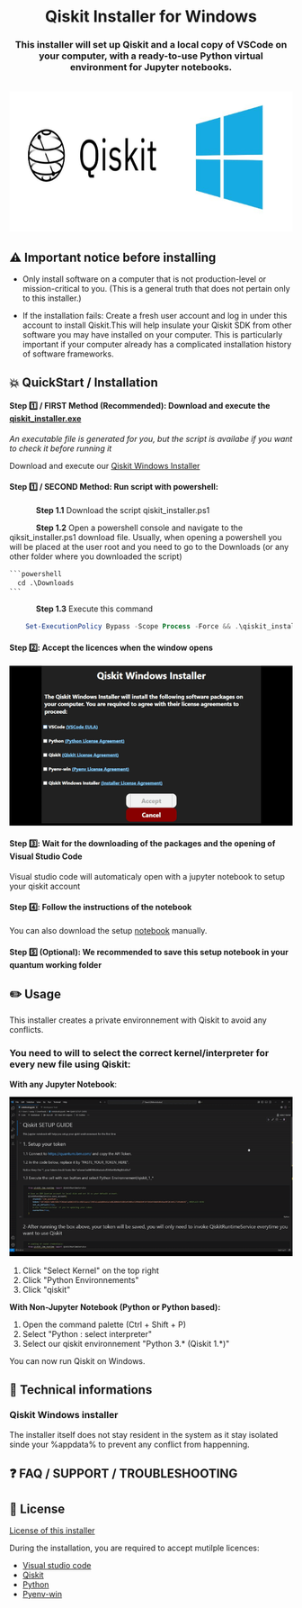 <div align="center">
  <h1 align="center">Qiskit Installer for Windows</h1>
  <h3 align="center">This installer will set up Qiskit and a local copy of VSCode on your computer, with a ready-to-use Python virtual environment for Jupyter notebooks.</h3>
</div>

<div align="center">

  <!-- PROJECT LOGO -->
  <br />
    
  <img alt="QiskitWindowslogo" src="ressources/assets/Logo.jpg" width="700" height="250">
    
  <br />
</div>



## ⚠️ Important notice before installing  

- Only install software on a computer that is not production-level or mission-critical to you. (This is a general truth that does not pertain only to this installer.)

- If the installation fails: Create a fresh user account and log in under this account to install Qiskit.This will help insulate your Qiskit SDK from other software you may have installed on your computer. This is particularly important if your computer already has a complicated installation history of software frameworks.

## 💥 QuickStart / Installation 



#### Step 1️⃣ / FIRST Method (Recommended): Download and execute the [qiskit_installer.exe](https://github.com/ket-q/qiskit_windows_installer_pub/raw/refs/heads/main/qiskit_installer.exe)
*An executable file is generated for you, but the script is availabe if you want to check it before running it*

Download and execute our [Qiskit Windows Installer](https://github.com/ket-q/qiskit_windows_installer_pub/raw/refs/heads/main/qiskit_installer.exe)

  
#### Step 1️⃣ / SECOND Method: Run script with powershell:

  &nbsp;&nbsp;&nbsp;&nbsp;&nbsp;&nbsp;&nbsp;&nbsp;&nbsp;&nbsp;&nbsp;&nbsp;**Step 1.1** Download the script qiskit_installer.ps1
  
  &nbsp;&nbsp;&nbsp;&nbsp;&nbsp;&nbsp;&nbsp;&nbsp;&nbsp;&nbsp;&nbsp;&nbsp;**Step 1.2** Open a powershell console and navigate to the qiksit_installer.ps1 download file.
  Usually, when opening a powershell you will be placed at the user root and you need to go to the Downloads (or any other folder where you downloaded the script)
  
    ```powershell
      cd .\Downloads
    ```
  
  &nbsp;&nbsp;&nbsp;&nbsp;&nbsp;&nbsp;&nbsp;&nbsp;&nbsp;&nbsp;&nbsp;&nbsp;**Step 1.3** Execute this command 
  ```powershell
      Set-ExecutionPolicy Bypass -Scope Process -Force && .\qiskit_installer.ps1

  ```

#### Step 2️⃣: Accept the licences when the window opens

![GIF aceppting licenses](https://github.com/ket-q/qiskit_windows_installer_pub/blob/main/ressources/assets/accepting_licenses.gif)


#### Step 3️⃣: Wait for the downloading of the packages and the opening of Visual Studio Code

Visual studio code will automaticaly open with a jupyter notebook to setup your qiskit account

#### Step 4️⃣: Follow the instructions of the notebook

You can also download the setup [notebook](https://raw.githubusercontent.com/ket-q/qiskit_windows_installer_pub/refs/heads/main/notebooks/IBM_account_setup.ipynb) manually.

#### Step 5️⃣ (Optional): We recommended to save this setup notebook in your quantum working folder



## ✏️ Usage 

This installer creates a private environnement with Qiskit to avoid any conflicts.

### You need to will to select the correct kernel/interpreter for every new file using Qiskit:

**With any Jupyter Notebook**:

![GIF select kernel](https://github.com/ket-q/qiskit_windows_installer_pub/blob/main/ressources/assets/select_interpreter.gif)

1. Click "Select Kernel" on the top right
2. Click "Python Environnements"
3. Click "qiskit"

**With Non-Jupyter Notebook (Python or Python based):**

1. Open the command palette (Ctrl + Shift + P)
2. Select "Python : select interpreter"
3. Select our qiskit environnement "Python 3.* (Qiskit 1.*)"

You can now run Qiskit on Windows.


## 🔌 Technical informations 


### Qiskit Windows installer

The installer itself does not stay resident in the system as it stay isolated sinde your %appdata% to prevent any conflict from happenning.



## ❓ FAQ / SUPPORT / TROUBLESHOOTING




## 📜 License

[License of this installer](https://github.com/ket-q/qiskit_windows_installer_pub/blob/main/LICENSE)

During the installation, you are required to accept mutilple licences:
- [Visual studio code](https://code.visualstudio.com/license)
- [Qiskit](https://github.com/Qiskit/qiskit/blob/main/LICENSE.txt)
- [Python](https://docs.python.org/3/license.html#terms-and-conditions-for-accessing-or-otherwise-using-python)
- [Pyenv-win](https://pyenv-win.github.io/pyenv-win/#license-and-copyright)


